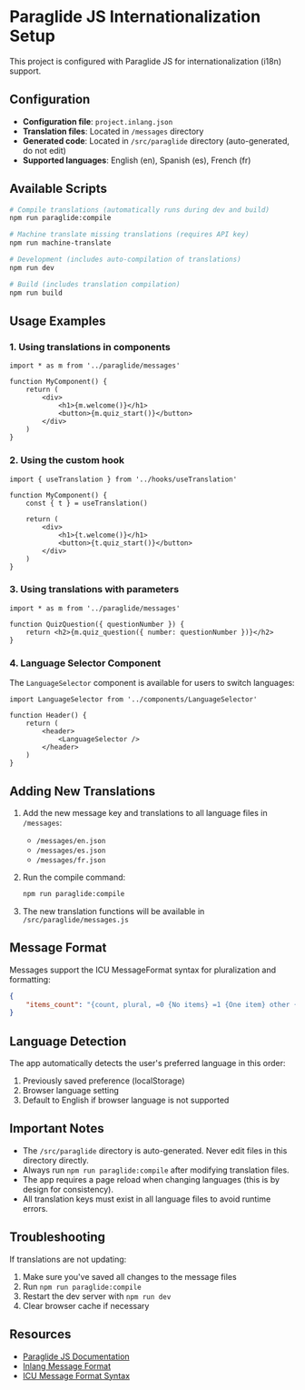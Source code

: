 # Paraglide JS Internationalization Setup

This project is configured with Paraglide JS for internationalization (i18n) support.

## Configuration

- **Configuration file**: `project.inlang.json`
- **Translation files**: Located in `/messages` directory
- **Generated code**: Located in `/src/paraglide` directory (auto-generated, do not edit)
- **Supported languages**: English (en), Spanish (es), French (fr)

## Available Scripts

```bash
# Compile translations (automatically runs during dev and build)
npm run paraglide:compile

# Machine translate missing translations (requires API key)
npm run machine-translate

# Development (includes auto-compilation of translations)
npm run dev

# Build (includes translation compilation)
npm run build
```

## Usage Examples

### 1. Using translations in components

```tsx
import * as m from '../paraglide/messages'

function MyComponent() {
	return (
		<div>
			<h1>{m.welcome()}</h1>
			<button>{m.quiz_start()}</button>
		</div>
	)
}
```

### 2. Using the custom hook

```tsx
import { useTranslation } from '../hooks/useTranslation'

function MyComponent() {
	const { t } = useTranslation()

	return (
		<div>
			<h1>{t.welcome()}</h1>
			<button>{t.quiz_start()}</button>
		</div>
	)
}
```

### 3. Using translations with parameters

```tsx
import * as m from '../paraglide/messages'

function QuizQuestion({ questionNumber }) {
	return <h2>{m.quiz_question({ number: questionNumber })}</h2>
}
```

### 4. Language Selector Component

The `LanguageSelector` component is available for users to switch languages:

```tsx
import LanguageSelector from '../components/LanguageSelector'

function Header() {
	return (
		<header>
			<LanguageSelector />
		</header>
	)
}
```

## Adding New Translations

1. Add the new message key and translations to all language files in `/messages`:
   - `/messages/en.json`
   - `/messages/es.json`
   - `/messages/fr.json`

2. Run the compile command:

   ```bash
   npm run paraglide:compile
   ```

3. The new translation functions will be available in `/src/paraglide/messages.js`

## Message Format

Messages support the ICU MessageFormat syntax for pluralization and formatting:

```json
{
	"items_count": "{count, plural, =0 {No items} =1 {One item} other {# items}}"
}
```

## Language Detection

The app automatically detects the user's preferred language in this order:

1. Previously saved preference (localStorage)
2. Browser language setting
3. Default to English if browser language is not supported

## Important Notes

- The `/src/paraglide` directory is auto-generated. Never edit files in this directory directly.
- Always run `npm run paraglide:compile` after modifying translation files.
- The app requires a page reload when changing languages (this is by design for consistency).
- All translation keys must exist in all language files to avoid runtime errors.

## Troubleshooting

If translations are not updating:

1. Make sure you've saved all changes to the message files
2. Run `npm run paraglide:compile`
3. Restart the dev server with `npm run dev`
4. Clear browser cache if necessary

## Resources

- [Paraglide JS Documentation](https://inlang.com/m/gerre34r/library-inlang-paraglideJs)
- [Inlang Message Format](https://inlang.com/m/reootnfj/plugin-inlang-messageFormat)
- [ICU Message Format Syntax](https://unicode-org.github.io/icu/userguide/format_parse/messages/)
